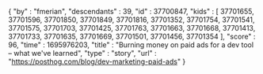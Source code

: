 {
  "by" : "fmerian",
  "descendants" : 39,
  "id" : 37700847,
  "kids" : [ 37701655, 37701596, 37701850, 37701849, 37701816, 37701352, 37701754, 37701541, 37701575, 37701703, 37701425, 37701763, 37701663, 37701668, 37701413, 37701733, 37701635, 37701669, 37701501, 37701456, 37701354 ],
  "score" : 96,
  "time" : 1695976203,
  "title" : "Burning money on paid ads for a dev tool – what we've learned",
  "type" : "story",
  "url" : "https://posthog.com/blog/dev-marketing-paid-ads"
}
